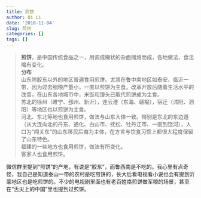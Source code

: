 ```yaml
---
title: 煎饼
author: Qi Li
date: '2018-11-04'
slug: 煎饼
categories: []
tags: []
---
```

> **煎饼**，是中国传统食品之一，用调成糊状的杂面摊烙而成，各地做法、食法略有变化。  
> **分布**  
山东除胶东以外的地区普遍食用煎饼。尤其在鲁中南地区如泰安、临沂一带，因为过去细粮产量小，一直以煎饼为主食。改革开放后随着生活水平的改善，在山东各地城市中，米饭和馒头已取代煎饼成为主食。  
苏北的徐州（睢宁、邳州、新沂），连云港（东海、赣榆），宿迁（沭阳、泗阳）等地区也以煎饼为主食。  
河北、东北等地也食用煎饼，做法与山东大体一致。特别是东北的东边道（从大连向北的丹东、通化、白山市、抚松、牡丹江市、一直到饶河），人口为“闯关东”的山东移民后裔为主体，在方言与饮食习惯上都很大程度保留了山东特色。  
福建的一些地方也食用煎饼，做法有所变化。  
客家人也食用煎饼。

微信群里提到“煎饼”的产地，有说是“胶东”，而鲁西南是不吃的。我心里有点奇怪，我自己是知道泰山一带的农村是吃煎饼的，长大后看电视看小说也会有提到沂蒙地区也是吃煎饼的。不少的电视剧里面也有老百姓烙煎饼做军粮的场景，甚至在“舌尖上的中国”里也提到过煎饼。


